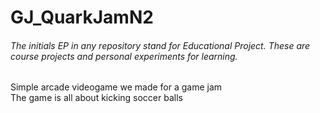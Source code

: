 # GJ_QuarkJamN2
###### The initials EP in any repository stand for Educational Project. These are course projects and personal experiments for learning.

Simple arcade videogame we made for a game jam  
The game is all about kicking soccer balls
